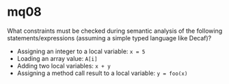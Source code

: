 # mq08

What constraints must be checked during semantic analysis of the following statements/expressions (assuming a simple typed language like Decaf)?

- Assigning an integer to a local variable: `x = 5`
- Loading an array value: `A[i]`
- Adding two local variables: `x + y`
- Assigning a method call result to a local variable: `y = foo(x)`
